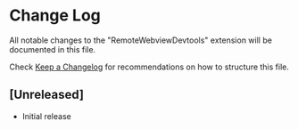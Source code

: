 # Change Log

All notable changes to the "RemoteWebviewDevtools" extension will be documented in this file.

Check [Keep a Changelog](http://keepachangelog.com/) for recommendations on how to structure this file.

## [Unreleased]

- Initial release